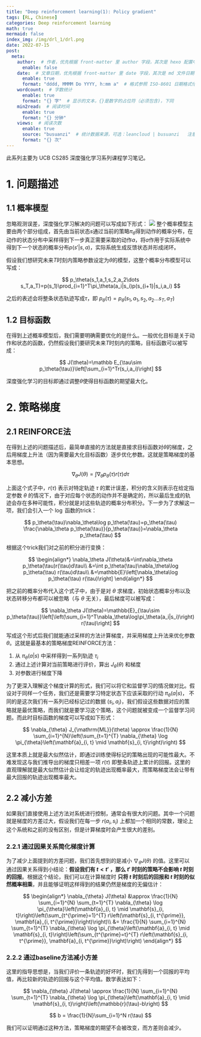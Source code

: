 ```yaml
---
title: "Deep reinforcement learning(1): Policy gradient"
tags: [RL, Chinese]
categories: Deep reinforcement learning
math: true
mermaid: false
index_img: /img/drl_1/drl.png
date: 2022-07-15
post:
  meta:
    author:  # 作者，优先根据 front-matter 里 author 字段，其次是 hexo 配置中 author 值
      enable: false
    date:  # 文章日期，优先根据 front-matter 里 date 字段，其次是 md 文件日期
      enable: true
      format: "dddd, MMMM Do YYYY, h:mm a"  # 格式参照 ISO-8601 日期格式化
    wordcount:  # 字数统计
      enable: true
      format: "{} 字"  # 显示的文本，{}是数字的占位符（必须包含)，下同
    min2read:  # 阅读时间
      enable: true
      format: "{} 分钟"
    views:  # 阅读次数
      enable: true
      source: "busuanzi"  # 统计数据来源，可选：leancloud | busuanzi   注意不蒜子会间歇抽风
      format: "{} 次"
---
```


此系列主要为 UCB CS285 深度强化学习系列课程学习笔记。

# 1. 问题描述
## 1.1 概率模型
忽略观测误差，深度强化学习解决的问题可以写成如下形式：
![](/blog/img/drl_1/model.png)
整个概率模型主要由两个部分组成，首先由当前状态$s$通过当前的策略$\pi_\theta$得到动作的概率分布，在动作的状态分布中采样得到下一步真正需要采取的动作$a$，将$a$作用于实际系统中得到下一个状态的概率分布$p(s'|s,a)$，实际系统生成反馈状态并形成闭环。

假设我们想研究未来$T$时刻内策略参数设定为$\theta$的模型，这整个概率分布模型可以写成：

$$
p_\theta(s_1,a_1,s_2,a_2\dots s_T,a_T)=p(s_1)\prod_{i=1}^T\pi_\theta(a_i|s_i)p(s_{i+1}|s_i,a_i)
$$


之后的表述会将整条状态轨迹写成$\tau$，即 $p_\theta(\tau)=p_\theta(s_1,a_1,s_2,a_2\dots s_T,a_T)$

## 1.2 目标函数
在得到上述概率模型后，我们需要明确需要优化的是什么。一般优化目标是关于动作和状态的函数，仍然假设我们要研究未来$T$时刻内的策略，目标函数可以被写成：

$$
J(\theta)=\mathbb E_{\tau\sim p_\theta(\tau)}\left[\sum_{i=1}^Tr(s_i,a_i)\right]
$$

深度强化学习的目标即通过调整$\theta$使得目标函数的期望最大化。

# 2. 策略梯度
## 2.1 REINFORCE法
在得到上述的问题描述后，最简单直接的方法就是直接求目标函数对$\theta$的梯度，之后用梯度上升法（因为需要最大化目标函数）逐步优化参数。这就是策略梯度的基本思想。

$$\nabla_\theta J(\theta)=\int\nabla_\theta p_\theta(\tau)r(\tau)d\tau$$

上面这个式子中，$r(\tau)$ 表示对特定轨迹 $\tau$ 的累计误差，积分的含义则表示在给定指定参数 $\theta$ 的情况下，由于对应每个状态的动作并不是确定的，所以最后生成的轨迹会存在多种可能性，积分就是对这些轨迹的概率分布积分。下一步为了求解这一项，我们会引入一个 $\log$ 函数的trick：


$$
p_\theta(\tau)\nabla_\theta\log p_\theta(\tau)=p_\theta(\tau)  \frac{\nabla_\theta p_\theta(\tau)}{p_\theta(\tau)}=\nabla_\theta p_\theta(\tau)
$$


根据这个trick我们对之前的积分进行变换：


$$
\begin{align*}
  \nabla_\theta J(\theta)&=\int\nabla_\theta p_\theta(\tau)r(\tau)d\tau\\
  &=\int p_\theta(\tau)\nabla_\theta\log p_\theta(\tau) r(\tau)d\tau\\
  &=\mathbb{E}\left[\nabla_\theta\log p_\theta(\tau) r(\tau)\right]
\end{align*}
$$


把之前的概率分布代入这个式子中，由于是对 $\theta$ 求梯度，初始状态概率分布以及状态转移分布都可以被忽略（与 $\theta$ 无关），最后梯度可以被写成：


$$
\nabla_\theta J(\theta)=\mathbb{E}_{\tau\sim p_\theta(\tau)}\left[\left(\sum_{i=1}^T\nabla_\theta\log\pi_\theta(a_i|s_i)\right) r(\tau)\right]
$$


写成这个形式后我们就能通过采样的方法计算梯度，并采用梯度上升法来优化参数 $\theta$。这就是最基本的策略梯度REINFORCE方法：

1. 从 $\pi_\theta(a|s)$ 中采样得到一系列轨迹 $\tau_i$
2. 通过上述计算对当前策略进行评价，算出 $J_\theta(\theta)$ 和梯度
3. 对参数进行梯度下降

为了更深入理解这个梯度计算的形式，我们可以将它和监督学习的情况做对比。假设对于同样一个任务，我们还是需要学习特定状态下应该采取的行动 $\pi_\theta(a|s)$， 不同的是这次我们有一系列已经标记过的数据 $(s_i,a_i)$，我们假设这些数据对应的策略就是最优策略，而我们就是要学习这个策略，这个问题就被变成一个监督学习问题。而此时目标函数的梯度可以写成如下形式：


$$
\nabla_{\theta} J_{\mathrm{ML}}(\theta) \approx \frac{1}{N} \sum_{i=1}^{N}\left(\sum_{t=1}^{T} \nabla_{\theta} \log \pi_{\theta}\left(\mathbf{a}_{i, t} \mid \mathbf{s}_{i, t}\right)\right)
$$


这里本质上就是最大似然估计，即通过训练使得标记的策略出现的可能性最大。不难发现这与我们推导出的梯度只相差一项 $r(\tau)$ 即整条轨迹上累计的回报。这里的直观理解就是最大似然估计会让给定的轨迹出现概率最大，而策略梯度法会让带有最大回报的轨迹出现概率最大。

## 2.2 减小方差
如果我们直接使用上述方法对系统进行控制，通常会有很大的问题。其中一个问题就是梯度的方差过大，假设我们在每一步 $r(a_i,s_i)$ 上都加一个相同的常数，理论上这个系统和之前的没有区别，但是计算梯度时会产生很大的差别。



### 2.2.1 通过因果关系简化梯度计算
为了减少上面提到的方差问题，我们首先想到的是减小 $\nabla_\theta J(\theta)$ 的值。这里可以通过因果关系得到小结论：**假设我们有 $t<t'$ ，那么 $t'$ 时刻的策略不会影响 $t$ 时刻的回报**。根据这个结论，我们可以在计算梯度时 **只将 $t$ 时刻后的回报和 $t$ 时刻的似然概率相乘**，并且能够证明这样得到的结果仍然是梯度的无偏估计：


$$
\begin{align*}
  \nabla_{\theta} J(\theta) &\approx \frac{1}{N} \sum_{i=1}^{N} \sum_{t=1}^{T} \nabla_{\theta} \log \pi_{\theta}\left(\mathbf{a}_{i, t} \mid \mathbf{s}_{i, t}\right)\left(\sum_{t^{\prime}=1}^{T} r\left(\mathbf{s}_{i, t^{\prime}}, \mathbf{a}_{i, t^{\prime}}\right)\right)\\
  &= \frac{1}{N} \sum_{i=1}^{N} \sum_{t=1}^{T} \nabla_{\theta} \log \pi_{\theta}\left(\mathbf{a}_{i, t} \mid \mathbf{s}_{i, t}\right)\left(\sum_{t^{\prime}=t}^{T} r\left(\mathbf{s}_{i, t^{\prime}}, \mathbf{a}_{i, t^{\prime}}\right)\right)
\end{align*}
$$


### 2.2.2 通过baseline方法减小方差
这里的指导思想是，当我们评价一条轨迹的好坏时，我们先得到一个回报的平均值，再比较新的轨迹的回报与这个平均值。数学表达如下：

$$
\nabla_{\theta} J(\theta) \approx \frac{1}{N} \sum_{i=1}^{N} \sum_{t=1}^{T} \nabla_{\theta} \log \pi_{\theta}\left(\mathbf{a}_{i, t} \mid \mathbf{s}_{i, t}\right)\left(\mathbb{r}(\tau)-b\right)
$$


$$
b = \frac{1}{N}\sum_{i=1}^N r(\tau)
$$


我们可以证明通过这种方法，策略梯度的期望不会被改变，而方差则会减少。

